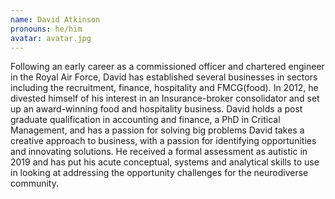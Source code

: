 ```yaml
---
name: David Atkinson
pronouns: he/him
avatar: avatar.jpg
---
```


Following an early career as a commissioned officer and chartered engineer in the Royal Air Force, David has established several businesses in sectors including the recruitment, finance, hospitality and FMCG(food). In 2012, he divested himself of his interest in an Insurance-broker consolidator and set up an award-winning food and hospitality business. David holds a post graduate qualification in accounting and finance, a PhD in Critical Management, and has a passion for solving big problems David takes a creative approach to business, with a passion for identifying opportunities and innovating solutions.  He received a formal assessment as autistic in 2019 and has put his acute conceptual, systems and analytical skills to use in looking at addressing the opportunity challenges for the neurodiverse community.

